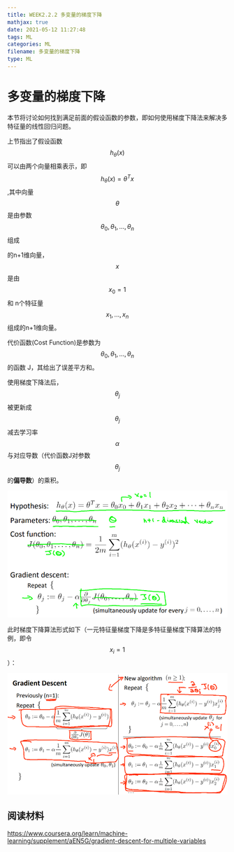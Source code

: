 ```yaml
---
title: WEEK2.2.2 多变量的梯度下降
mathjax: true
date: 2021-05-12 11:27:48
tags: ML
categories: ML
filename: 多变量的梯度下降
type: ML
---
```

# 多变量的梯度下降

本节将讨论如何找到满足前面的假设函数的参数，即如何使用梯度下降法来解决多特征量的线性回归问题。

上节指出了假设函数$$h_\theta(x)$$可以由两个向量相乘表示，即$$h_\theta(x)=\theta^Tx$$ ,其中向量$$\theta$$是由参数$$\theta_0,\theta_1,...,\theta_n$$组成

的n+1维向量，$$x$$是由$$x_0=1$$ 和 n个特征量$$x_1,...,x_n$$组成的n+1维向量。

代价函数(Cost Function)是参数为$$\theta_0,\theta_1,...,\theta_n$$的函数 J，其给出了误差平方和。

使用梯度下降法后，$$\theta_j$$被更新成$$\theta_j$$减去学习率$$\alpha$$与对应导数（代价函数J对参数$$\theta_j$$的**偏导数**）的乘积。<!--more -->

![image-20210505185922275](2-Gradient%20Descent%20for%20Multiple%20Variables/image-20210505185922275.png)

此时梯度下降算法形式如下（一元特征量梯度下降是多特征量梯度下降算法的特例，即令$$x_i=1$$）：

![image-20210505190405468](2-Gradient%20Descent%20for%20Multiple%20Variables/image-20210505190405468.png)

## 阅读材料

https://www.coursera.org/learn/machine-learning/supplement/aEN5G/gradient-descent-for-multiple-variables

